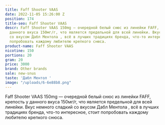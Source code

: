 ```yaml
---
title: Faff Shooter VAAS
date: 2022-11-05 15:26:00 Z
position: 174
title-seo: Faff Shooter VAAS
descr: Faff Shooter VAAS 150mg — очередной белый снюс из линейки FAFF, крепость у
  данного вкуса 150мг/г, что является предельной для всей линейки. Вкус немного сладкий
  со вкусом Дабл Ментола , всё в лучших традициях бренда, что-то интересное, стоит
  попробовать каждому любителю крепкого снюса.
product-name: Faff Shooter VAAS
nicotine: 150
portions: 20
gram: 20
price: 3000
brand: Other brands
sale: new-snus
taste: 'Дабл Ментол '
image: "/uploads/6-6e88b8.png"
---
```


Faff Shooter VAAS 150mg — очередной белый снюс из линейки FAFF, крепость у данного вкуса 150мг/г, что является предельной для всей линейки. Вкус немного сладкий со вкусом Дабл Ментола , всё в лучших традициях бренда, что-то интересное, стоит попробовать каждому любителю крепкого снюса.